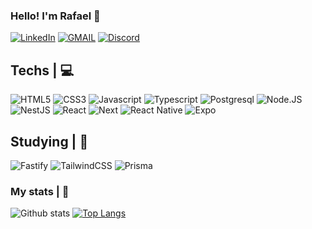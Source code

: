 ### Hello! I'm Rafael 👋

[![LinkedIn](https://img.shields.io/badge/LinkedIn-0077B5?style=for-the-badge&logo=linkedin&logoColor=white)](https://www.linkedin.com/in/rafael-marques-7199a9133/) [![GMAIL](https://img.shields.io/badge/Gmail-D14836?style=for-the-badge&logo=gmail&logoColor=white)](mailto:contact.rafaelmarquesclps9@gmail.com) [![Discord](https://img.shields.io/badge/Discord-7289DA?style=for-the-badge&logo=discord&logoColor=white)](https://discordapp.com/users/506620832487964674)

## Techs | 💻

![HTML5](https://img.shields.io/badge/HTML5-E34F26?style=for-the-badge&logo=html5&logoColor=white) ![CSS3](https://img.shields.io/badge/CSS3-1572B6?style=for-the-badge&logo=css3&logoColor=white) ![Javascript](https://img.shields.io/badge/JavaScript-F7DF1E?style=for-the-badge&logo=javascript&logoColor=black) ![Typescript](https://img.shields.io/badge/TypeScript-007ACC?style=for-the-badge&logo=typescript&logoColor=white)
![Postgresql](https://img.shields.io/badge/PostgreSQL-316192?style=for-the-badge&logo=postgresql&logoColor=white) ![Node.JS](https://img.shields.io/badge/Node.js-43853D?style=for-the-badge&logo=node.js&logoColor=white) ![NestJS](https://img.shields.io/badge/nestjs-%23E0234E.svg?style=for-the-badge&logo=nestjs&logoColor=white) ![React](https://img.shields.io/badge/React-20232A?style=for-the-badge&logo=react&logoColor=61DAFBe) ![Next](https://img.shields.io/badge/Next-black?style=for-the-badge&logo=next.js&logoColor=white) ![React Native](https://img.shields.io/badge/React_Native-20232A?style=for-the-badge&logo=react&logoColor=61DAFB) ![Expo](https://img.shields.io/badge/expo-1C1E24?style=for-the-badge&logo=expo&logoColor=#D04A37")

## Studying | 📖

![Fastify](https://img.shields.io/badge/fastify-%23000000.svg?style=for-the-badge&logo=fastify&logoColor=white) ![TailwindCSS](https://img.shields.io/badge/tailwindcss-%2338B2AC.svg?style=for-the-badge&logo=tailwind-css&logoColor=white) ![Prisma](https://img.shields.io/badge/Prisma-3982CE?style=for-the-badge&logo=Prisma&logoColor=white)

### My stats | 🚀

![Github stats](https://github-readme-stats.vercel.app/api?username=rafaelfmarques&show_icons=true&theme=tokyonight) [![Top Langs](https://github-readme-stats.vercel.app/api/top-langs/?username=rafaelfmarques&layout=compact&theme=tokyonight)](https://github.com/rafaelfmarques/github-readme-stats)
